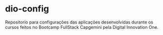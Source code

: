 # dio-config

Repositorio para configurações das aplicações desenvolvidas durante os cursos feitos no Bootcamp FullStack Capgemini pela Digital Innovation One.

